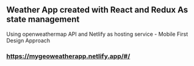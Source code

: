 ## Weather App created with React and Redux As state management
Using openweathermap API and Netlify as hosting service - Mobile First Design Approach

### https://mygeoweatherapp.netlify.app/#/
